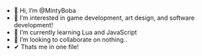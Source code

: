 - 👋 Hi, I’m @MintyBoba
- 👀 I’m interested in game development, art design, and software development!
- 🌱 I’m currently learning Lua and JavaScript
- 💞️ I’m looking to collaborate on nothing..
- ✔ Thats me in one file!

<!---
Slushie/MintyBoba is a ✨ special ✨ repository because its `README.md` (this file) appears on your GitHub profile.
You can click the Preview link to take a look at your changes.
--->

